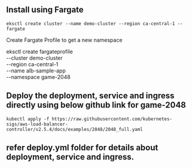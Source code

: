## Install using Fargate

```
eksctl create cluster --name demo-cluster --region ca-central-1 --fargate
```

Create Fargate Profile to get a new namespace

eksctl create fargateprofile \
    --cluster demo-cluster \
    --region ca-central-1 \
    --name alb-sample-app \
    --namespace game-2048

## Deploy the deployment, service and ingress directly using below github link for game-2048

```
kubectl apply -f https://raw.githubusercontent.com/kubernetes-sigs/aws-load-balancer-controller/v2.5.4/docs/examples/2048/2048_full.yaml
```

## refer deploy.yml folder for details about deployment, service and ingress.
